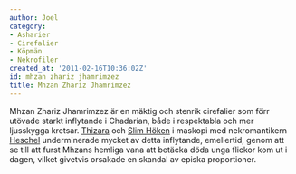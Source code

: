 ```yaml
---
author: Joel
category:
- Asharier
- Cirefalier
- Köpmän
- Nekrofiler
created_at: '2011-02-16T10:36:02Z'
id: mhzan zhariz jhamrimzez
title: Mhzan Zhariz Jhamrimzez
---
```

Mhzan Zhariz Jhamrimzez är en mäktig och stenrik cirefalier som förr utövade starkt inflytande i Chadarian, både i respektabla och mer ljusskygga kretsar. [Thizara] och [Slim Höken] i maskopi med nekromantikern [Heschel] underminerade mycket av detta inflytande, emellertid, genom att se till att furst Mhzans hemliga vana att betäcka döda unga flickor kom ut i dagen, vilket givetvis orsakade en skandal av episka proportioner.

  [Thizara]: Thizara
  [Slim Höken]: Slim_Höken
  [Heschel]: Heschel
